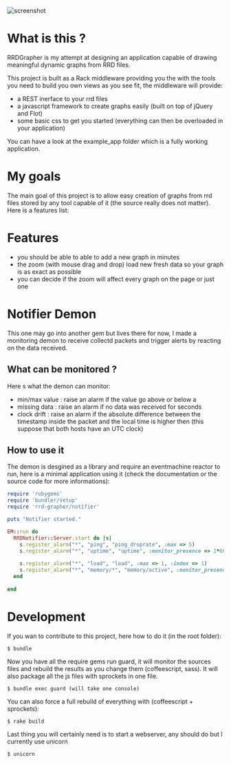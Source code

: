 
![screenshot](http://dl.dropbox.com/u/1313066/github/rrd-grapher.png "Screenshot")

# What is this ?

RRDGrapher is my attempt at designing an application capable of drawing meaningful
dynamic graphs from RRD files.

This project is built as a Rack middleware providing you the with the tools you need to
build you own views as you see fit, the middleware will provide:

- a REST inerface to your rrd files
- a javascript framework to create graphs easily (built on top of jQuery and Flot)
- some basic css to get you started (everything can then be overloaded in your application)

You can have a look at the example_app folder which is a fully working application.

# My goals

The main goal of this project is to allow easy creation of graphs from rrd files stored
by any tool capable of it (the source really does not matter). Here is a features list:

# Features

- you should be able to able to add a new graph in minutes
- the zoom (with mouse drag and drop) load new fresh data so your graph is as exact as possible
- you can decide if the zoom will affect every graph on the page or just one 


# Notifier Demon

This one may go into another gem but lives there for now, I made a monitoring demon to receive
collectd packets and trigger alerts by reacting on the data received.

## What can be monitored ?

Here s what the demon can monitor:

- min/max value : raise an alarm if the value go above or below a <X>
- missing data  : raise an alarm if no data was received for <X> seconds
- clock drift   : raise an alarm if the absolute difference between the timestamp
  inside the packet and the local time is higher then <X> (this suppose that both
  hosts have an UTC clock)

## How to use it

The demon is desgined as a library and require an eventmachine reactor to run, here is a minimal
application using it (check the documentation or the source code for more informations):

``` ruby
require 'rubygems'
require 'bundler/setup'
require 'rrd-grapher/notifier'

puts "Notifier started."

EM::run do
  RRDNotifier::Server.start do |s|
    s.register_alarm("*", "ping", "ping_droprate", :max => 5)
    s.register_alarm("*", "uptime", "uptime", :monitor_presence => 2*60)
    
    s.register_alarm("*", "load", "load", :max => 1, :index => 1)
    s.register_alarm("*", "memory/*", "memory/active", :monitor_presence => 1)
  end
  
end
```



# Development

If you wan to contribute to this project, here how to do it (in the root folder):

    $ bundle

Now you have all the require gems run guard, it will monitor the sources files
and rebuild the results as you change them (coffeescript, sass).
It will also package all the js files with sprockets in one file.

    $ bundle exec guard (will take one console)

You can also force a full rebuild of everything with (coffeescript + sprockets):

    $ rake build

Last thing you will certainly need is to start a webserver, any should do but
I currently use unicorn

    $ unicorn 

